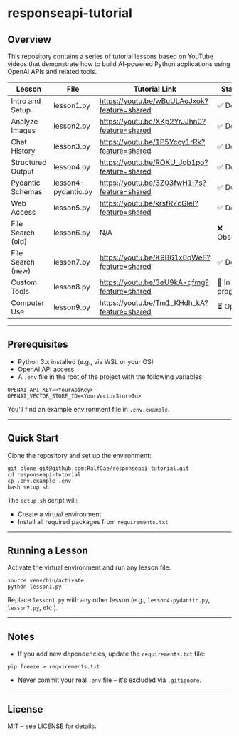# responseapi-tutorial

## Overview

This repository contains a series of tutorial lessons based on YouTube videos that demonstrate how to build AI-powered Python applications using OpenAI APIs and related tools.

| Lesson                | File                | Tutorial Link                               | Status            |
|-----------------------|---------------------|---------------------------------------------|-------------------|
| Intro and Setup       | lesson1.py          | https://youtu.be/wBuULAoJxok?feature=shared | ✅ Done           |
| Analyze Images        | lesson2.py          | https://youtu.be/XKp2YrJJhn0?feature=shared | ✅ Done           |
| Chat History          | lesson3.py          | https://youtu.be/1P5Yccy1rRk?feature=shared | ✅ Done           |
| Structured Output     | lesson4.py          | https://youtu.be/ROKU_Jqb1po?feature=shared | ✅ Done           |
| Pydantic Schemas      | lesson4-pydantic.py | https://youtu.be/3Z03fwH1I7s?feature=shared | ✅ Done           |
| Web Access            | lesson5.py          | https://youtu.be/krsfRZcGleI?feature=shared | ✅ Done           |
| File Search (old)     | lesson6.py          | N/A                                         | ❌ Obsolete       |
| File Search (new)     | lesson7.py          | https://youtu.be/K9B61x0qWeE?feature=shared | ✅ Done           |
| Custom Tools          | lesson8.py          | https://youtu.be/3eU9kA-qfmg?feature=shared | 🔧 In progress    |
| Computer Use          | lesson9.py          | https://youtu.be/Tm1_KHdh_kA?feature=shared | ⏳ Open           |

---

## Prerequisites

- Python 3.x installed (e.g., via WSL or your OS)
- OpenAI API access
- A `.env` file in the root of the project with the following variables:

```env
OPENAI_API_KEY=<YourApiKey>
OPENAI_VECTOR_STORE_ID=<YourVectorStoreId>
```

You’ll find an example environment file in `.env.example`.

---

## Quick Start

Clone the repository and set up the environment:

```
git clone git@github.com:RalfGae/responseapi-tutorial.git
cd responseapi-tutorial
cp .env.example .env
bash setup.sh
```

The `setup.sh` script will:
- Create a virtual environment
- Install all required packages from `requirements.txt`

---

## Running a Lesson

Activate the virtual environment and run any lesson file:

```
source venv/bin/activate
python lesson1.py
```

Replace `lesson1.py` with any other lesson (e.g., `lesson4-pydantic.py`, `lesson7.py`, etc.).

---

## Notes

- If you add new dependencies, update the `requirements.txt` file:

```
pip freeze > requirements.txt
```

- Never commit your real `.env` file – it's excluded via `.gitignore`.

---

## License

MIT – see LICENSE for details.
